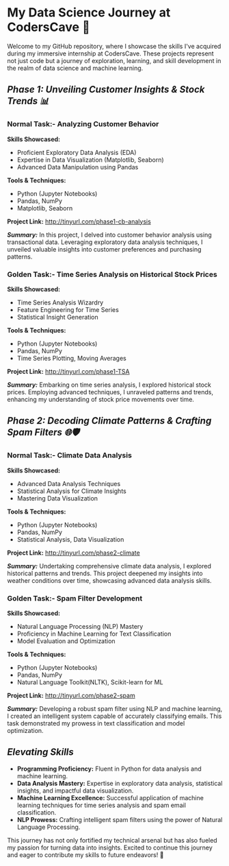 # **My Data Science Journey at CodersCave 🚀**
Welcome to my GitHub repository, where I showcase the skills I've acquired during my immersive internship at CodersCave. These projects represent not just code but a journey of exploration, learning, and skill development in the realm of data science and machine learning.

## ***Phase 1: Unveiling Customer Insights & Stock Trends 📊***

### **Normal Task:- Analyzing Customer Behavior**
**Skills Showcased:**

- Proficient Exploratory Data Analysis (EDA)
- Expertise in Data Visualization (Matplotlib, Seaborn)
- Advanced Data Manipulation using Pandas

**Tools & Techniques:**

- Python (Jupyter Notebooks)
- Pandas, NumPy
- Matplotlib, Seaborn

**Project Link:** http://tinyurl.com/phase1-cb-analysis

***Summary:***
In this project, I delved into customer behavior analysis using transactional data. Leveraging exploratory data analysis techniques, I unveiled valuable insights into customer preferences and purchasing patterns.

### **Golden Task:- Time Series Analysis on Historical Stock Prices**
**Skills Showcased:**

- Time Series Analysis Wizardry
- Feature Engineering for Time Series
- Statistical Insight Generation

**Tools & Techniques:**

- Python (Jupyter Notebooks)
- Pandas, NumPy
- Time Series Plotting, Moving Averages

**Project Link:** http://tinyurl.com/phase1-TSA

***Summary:***
Embarking on time series analysis, I explored historical stock prices. Employing advanced techniques, I unraveled patterns and trends, enhancing my understanding of stock price movements over time.

## ***Phase 2: Decoding Climate Patterns & Crafting Spam Filters 🌐🛡️***

### **Normal Task:- Climate Data Analysis**
**Skills Showcased:**

- Advanced Data Analysis Techniques
- Statistical Analysis for Climate Insights
- Mastering Data Visualization

**Tools & Techniques:**

- Python (Jupyter Notebooks)
- Pandas, NumPy
- Statistical Analysis, Data Visualization

**Project Link:** http://tinyurl.com/phase2-climate

***Summary:***
Undertaking comprehensive climate data analysis, I explored historical patterns and trends. This project deepened my insights into weather conditions over time, showcasing advanced data analysis skills.

### **Golden Task:- Spam Filter Development**
**Skills Showcased:**

- Natural Language Processing (NLP) Mastery
- Proficiency in Machine Learning for Text Classification
- Model Evaluation and Optimization

**Tools & Techniques:**

- Python (Jupyter Notebooks)
- Pandas, NumPy
- Natural Language Toolkit(NLTK), Scikit-learn for ML

**Project Link:** http://tinyurl.com/phase2-spam

***Summary:***
Developing a robust spam filter using NLP and machine learning, I created an intelligent system capable of accurately classifying emails. This task demonstrated my prowess in text classification and model optimization.


## ***Elevating Skills***

- **Programming Proficiency:** Fluent in Python for data analysis and machine learning.
- **Data Analysis Mastery:** Expertise in exploratory data analysis, statistical insights, and impactful data visualization.
- **Machine Learning Excellence:** Successful application of machine learning techniques for time series analysis and spam email classification.
- **NLP Prowess:** Crafting intelligent spam filters using the power of Natural Language Processing.

This journey has not only fortified my technical arsenal but has also fueled my passion for turning data into insights. Excited to continue this journey and eager to contribute my skills to future endeavors! 🌟
